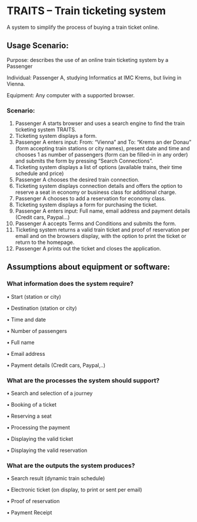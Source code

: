 # TRAITS – Train ticketing system
A system to simplify the process of buying a train ticket online. 

## Usage Scenario:

Purpose: describes the use of an online train ticketing system by a Passenger

Individual: Passenger A, studying Informatics at IMC Krems, but living in Vienna.

Equipment: Any computer with a supported browser.

### Scenario: 
1.	Passenger A starts browser and uses a search engine to find the train ticketing system TRAITS. 
2.	Ticketing system displays a form.
3.	Passenger A enters input: From: “Vienna” and To: “Krems an der Donau” (form accepting train stations or city names), present date and time and chooses 1 as number of passengers (form can be filled-in in any order) and submits the form by pressing “Search Connections”.
4.	Ticketing system displays a list of options (available trains, their time schedule and price)
5.	Passenger A chooses the desired train connection.
6.	Ticketing system displays connection details and offers the option to reserve a seat in economy or business class for additional charge.
7.	Passenger A chooses to add a reservation for economy class.
8.	Ticketing system displays a form for purchasing the ticket.
9.	Passenger A enters input: Full name, email address and payment details (Credit cars, Paypal...)
10.	Passenger A accepts Terms and Conditions and submits the form.
11.	Ticketing system returns a valid train ticket and proof of reservation per email and on the browsers display, with the option to print the ticket or return to the homepage.
12.	Passenger A prints out the ticket and closes the application.

## Assumptions about equipment or software:

### What information does the system require? 

•	Start (station or city)

•	Destination (station or city)

•	Time and date

•	Number of passengers

•	Full name

•	Email address

•	Payment details (Credit cars, Paypal,..)

### What are the processes the system should support? 

•	Search and selection of a journey

•	Booking of a ticket

•	Reserving a seat

•	Processing the payment

•	Displaying the valid ticket 

•	Displaying the valid reservation

### What are the outputs the system produces?

•	Search result (dynamic train schedule)

•	Electronic ticket (on display, to print or sent per email)

•	Proof of reservation

•	Payment Receipt
